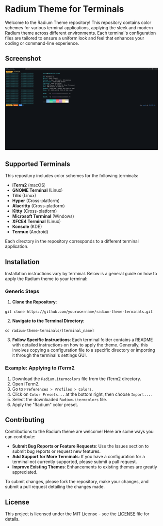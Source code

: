 # Radium Theme for Terminals

Welcome to the Radium Theme repository! This repository contains color schemes for various terminal applications, applying the sleek and modern Radium theme across different environments. Each terminal's configuration files are tailored to ensure a uniform look and feel that enhances your coding or command-line experience.

## Screenshot
![Radium Theme Screenshot](./screenshot.png)

## Supported Terminals

This repository includes color schemes for the following terminals:

- **iTerm2** (macOS)
- **GNOME Terminal** (Linux)
- **Tilix** (Linux)
- **Hyper** (Cross-platform)
- **Alacritty** (Cross-platform)
- **Kitty** (Cross-platform)
- **Microsoft Terminal** (Windows)
- **XFCE4 Terminal** (Linux)
- **Konsole** (KDE)
- **Termux** (Android)

Each directory in the repository corresponds to a different terminal application.

## Installation

Installation instructions vary by terminal. Below is a general guide on how to apply the Radium theme to your terminal:

### Generic Steps

1. **Clone the Repository**:

```git clone https://github.com/yourusername/radium-theme-terminals.git```

2. **Navigate to the Terminal Directory**:

```cd radium-theme-terminals/[terminal_name]```

3. **Follow Specific Instructions**:
Each terminal folder contains a README with detailed instructions on how to apply the theme. Generally, this involves copying a configuration file to a specific directory or importing it through the terminal's settings GUI.

### Example: Applying to iTerm2

1. Download the `Radium.itermcolors` file from the iTerm2 directory.
2. Open iTerm2.
3. Go to `Preferences > Profiles > Colors`.
4. Click on `Color Presets...` at the bottom right, then choose `Import...`.
5. Select the downloaded `Radium.itermcolors` file.
6. Apply the "Radium" color preset.

## Contributing

Contributions to the Radium theme are welcome! Here are some ways you can contribute:

- **Submit Bug Reports or Feature Requests**: Use the Issues section to submit bug reports or request new features.
- **Add Support for More Terminals**: If you have a configuration for a terminal not currently supported, please submit a pull request.
- **Improve Existing Themes**: Enhancements to existing themes are greatly appreciated.

To submit changes, please fork the repository, make your changes, and submit a pull request detailing the changes made.

## License

This project is licensed under the MIT License - see the [LICENSE](LICENSE) file for details.

